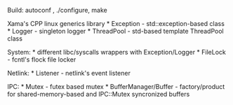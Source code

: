 Build: autoconf , ./configure, make

Xama's CPP linux generics library
	* Exception - std::exception-based class
	* Logger - singleton logger
	* ThreadPool - std-based template ThreadPool class

System:
	* different libc/syscalls wrappers with Exception/Logger
	* FileLock - fcntl's flock file locker

Netlink:
	* Listener - netlink's event listener

IPC:
	* Mutex  - futex based mutex
	* BufferManager/Buffer - factory/product for shared-memory-based and IPC::Mutex syncronized buffers


